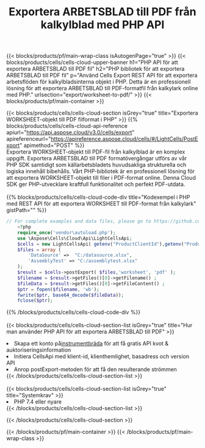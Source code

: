 ﻿---
title:  Exportera ARBETSBLAD till PDF från kalkylblad med PHP API
description:  Aspose.Cells Cloud REST API stöder export av filer från {0} till {1}-format med {2}.
url: /sv/php/export/worksheet-to-pdf/
---
{{< blocks/products/pf/main-wrap-class isAutogenPage="true" >}}
{{< blocks/products/cells/cells-cloud-upper-banner h1="PHP API för att exportera ARBETSBLAD till PDF fil" h2="PHP bibliotek för att exportera ARBETSBLAD till PDF fil" p="Använd Cells Export REST API för att exportera arbetsflöden för kalkylbladsinterna objekt i PHP. Detta är en professionell lösning för att exportera ARBETSBLAD till PDF-formatfil från kalkylark online med PHP." urlsection="export/worksheet-to-pdf/" >}}
{{< blocks/products/pf/main-container >}}

{{< blocks/products/cells/cells-cloud-section isGrey="true" title="Exportera WORKSHEET-objekt till PDF filformat i PHP" >}}
{{% blocks/products/cells/cells-cloud-api-reference apiurl="https://api.aspose.cloud/v3.0/cells/export" apireferenceurl="https://apireference.aspose.cloud/cells/#/LightCells/PostExport" apimethod="POST" %}}
<br/>
Exportera WORKSHEET-objekt till PDF-fil från kalkylblad är en komplex uppgift. Exportera ARBETSBLAD till PDF formatövergångar utförs av vår PHP SDK samtidigt som källarbetsbladets huvudsakliga strukturella och logiska innehåll bibehålls. Vårt PHP-bibliotek är en professionell lösning för att exportera WORKSHEET-objekt till filer i PDF-format online. Denna Cloud SDK ger PHP-utvecklare kraftfull funktionalitet och perfekt PDF-utdata.
<br/>
<br/>
{{% blocks/products/cells/cells-cloud-code-div title="Kodexempel i PHP med REST API för att exportera WORKSHEET till PDF-format från kalkylark" gistPath="" %}}
  
```php
// For complete examples and data files, please go to https://github.com/aspose-cells-cloud/aspose-cells-cloud-php/
    <?php
    require_once('vendor\autoload.php');
    use \Aspose\Cells\Cloud\Api\LightCellsApi;
    $cells = new LightCellsApi( getenv("ProductClientId"),getenv("ProductClientSecret") );
    $files = array (
        'DataSource' =>  "C:/datasource.xlsx",
        'AssemblyTest' => "C:/assemblytest.xlsx"
    );
    $result = $cells->postExport( $files,'worksheet', 'pdf' );
    $filename = $result->getFiles()[0]->getFilename() ;
    $fileData = $result->getFiles()[0]->getFileContent() ;
    $ptr = fopen($filename, 'wb');
    fwrite($ptr, base64_decode($fileData));
    fclose($ptr);
```
   
{{% /blocks/products/cells/cells-cloud-code-div %}}
<br/>
<br/>
{{< blocks/products/cells/cells-cloud-section-list isGrey="true" title="Hur man använder PHP API för att exportera ARBETSBLAD till PDF" >}}
<li> Skapa ett konto på<a href="https://dashboard.aspose.cloud/">instrumentbräda</a> för att få gratis API kvot & auktoriseringsinformation</li>
<li>Initiera CellsApi med klient-id, klienthemlighet, basadress och version API</li>
<li>Anrop postExport-metoden för att få den resulterande strömmen</li>
{{< /blocks/products/cells/cells-cloud-section-list >}}
<br/>
<br/>
{{< blocks/products/cells/cells-cloud-section-list isGrey="true" title="Systemkrav" >}}
<li>PHP 7.4 eller nyare</li>
{{< /blocks/products/cells/cells-cloud-section-list >}}

{{< /blocks/products/cells/cells-cloud-section >}}

{{< /blocks/products/pf/main-container >}}
{{< /blocks/products/pf/main-wrap-class >}}
